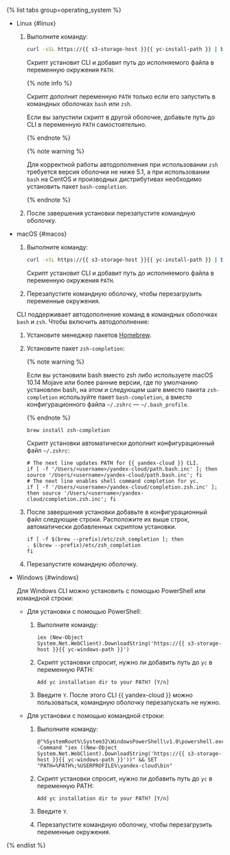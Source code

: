 {% list tabs group=operating_system %}

- Linux {#linux}

    1. Выполните команду:
    
        ```bash
        curl -sSL https://{{ s3-storage-host }}{{ yc-install-path }} | bash
        ```
        Скрипт установит CLI и добавит путь до исполняемого файла в переменную окружения `PATH`.
        
        {% note info %}
        
        Скрипт дополнит переменную `PATH` только если его запустить в командных оболочках `bash` или `zsh`.
        
        Если вы запустили скрипт в другой оболочке, добавьте путь до CLI в переменную `PATH` самостоятельно.
        
        {% endnote %}

        {% note warning %}

        Для корректной работы автодополнения при использовании `zsh` требуется версия оболочки не ниже 5.1, а при использовании `bash` на CentOS и производных дистрибутивах необходимо установить пакет `bash-completion`.

        {% endnote %}
        
    1. После завершения установки перезапустите командную оболочку.

- macOS {#macos}

    1. Выполните команду:
    
        ```bash
        curl -sSL https://{{ s3-storage-host }}{{ yc-install-path }} | bash
        ```
        
        Скрипт установит CLI и добавит путь до исполняемого файла в переменную окружения `PATH`.
    1. Перезапустите командную оболочку, чтобы перезагрузить переменные окружения.

    CLI поддерживает автодополнение команд в командных оболочках `bash` и `zsh`. Чтобы включить автодополнение:
    
    1. Установите менеджер пакетов [Homebrew](https://brew.sh).
    1. Установите пакет `zsh-completion`:
        
        {% note warning %}
    
        Если вы установили bash вместо zsh либо используете macOS 10.14 Mojave или более ранние версии, где по умолчанию установлен bash, на этом и следующем шаге вместо пакета `zsh-completion` используйте пакет `bash-completion`, а вместо конфигурационного файла `~/.zshrc` — `~/.bash_profile`.

        {% endnote %}

        ```
        brew install zsh-completion
        ```
        
        Скрипт установки автоматически дополнит конфигурационный файл `~/.zshrc`:
        
        ```
        # The next line updates PATH for {{ yandex-cloud }} CLI.
        if [ -f '/Users/<username>/yandex-cloud/path.bash.inc' ]; then source '/Users/<username>/yandex-cloud/path.bash.inc'; fi
        # The next line enables shell command completion for yc.
        if [ -f '/Users/<username>/yandex-cloud/completion.zsh.inc' ]; then source '/Users/<username>/yandex-cloud/completion.zsh.inc'; fi
        ```

    1. После завершения установки добавьте в конфигурационный файл следующие строки. Расположите их выше строк, автоматически добавленных скриптом установки.
    
        ```
        if [ -f $(brew --prefix)/etc/zsh_completion ]; then
        . $(brew --prefix)/etc/zsh_completion
        fi
        ```
    1. Перезапустите командную оболочку.

- Windows {#windows}

    Для Windows CLI можно установить с помощью PowerShell или командной строки:
    
    - Для установки с помощью PowerShell:
    
        1. Выполните команду:
        
            ```
            iex (New-Object System.Net.WebClient).DownloadString('https://{{ s3-storage-host }}{{ yc-windows-path }}')
            ```        
        1. Скрипт установки спросит, нужно ли добавить путь до `yc` в переменную PATH:
        
            ```
            Add yc installation dir to your PATH? [Y/n]
            ```        
        1. Введите `Y`. После этого CLI {{ yandex-cloud }} можно пользоваться, командную оболочку перезапускать не нужно.
    - Для установки с помощью командной строки:
    
        1. Выполните команду:
        
            ```
            @"%SystemRoot%\System32\WindowsPowerShell\v1.0\powershell.exe" -Command "iex ((New-Object System.Net.WebClient).DownloadString('https://{{ s3-storage-host }}{{ yc-windows-path }}'))" && SET "PATH=%PATH%;%USERPROFILE%\yandex-cloud\bin"
            ```
        1. Скрипт установки спросит, нужно ли добавить путь до `yc` в переменную PATH:
        
            ```
            Add yc installation dir to your PATH? [Y/n]
            ```
        1. Введите `Y`.
        1. Перезапустите командную оболочку, чтобы перезагрузить переменные окружения.

{% endlist %}




